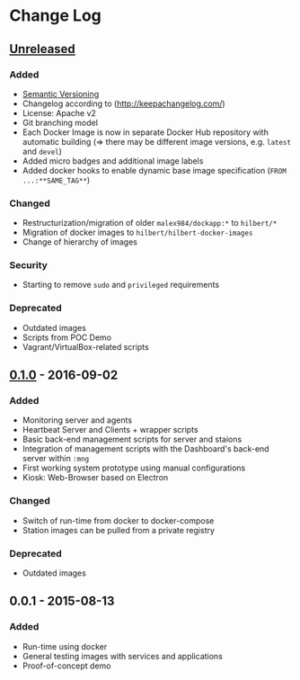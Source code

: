 # Change Log

## [Unreleased]

### Added
- [Semantic Versioning](http://semver.org/)
- Changelog according to (http://keepachangelog.com/)
- License: Apache v2
- Git branching model
- Each Docker Image is now in separate Docker Hub repository with automatic building (=> there may be different image versions, e.g. `latest` and `devel`)
- Added micro badges and additional image labels
- Added docker hooks to enable dynamic base image specification (`FROM ...:**SAME_TAG**`)


### Changed
- Restructurization/migration of older `malex984/dockapp:*` to `hilbert/*`
- Migration of docker images to `hilbert/hilbert-docker-images`
- Change of hierarchy of images


### Security 
- Starting to remove `sudo` and `privileged` requirements 

### Deprecated
- Outdated images
- Scripts from POC Demo
- Vagrant/VirtualBox-related scripts


## [0.1.0] - 2016-09-02
### Added
- Monitoring server and agents
- Heartbeat Server and Clients + wrapper scripts
- Basic back-end management scripts for server and staions
- Integration of management scripts with the Dashboard's back-end server within `:mng`
- First working system prototype using manual configurations
- Kiosk: Web-Browser based on Electron

### Changed
- Switch of run-time from docker to docker-compose
- Station images can be pulled from a private registry

### Deprecated
- Outdated images

## 0.0.1 - 2015-08-13
### Added
- Run-time using docker
- General testing images with services and applications
- Proof-of-concept demo


[Unreleased]: https://github.com/hilbert/hilbert-docker-images/compare/v0.1.0...HEAD
[0.1.0]: https://github.com/hilbert/hilbert-docker-images/compare/v0.0.1...v0.1.0
